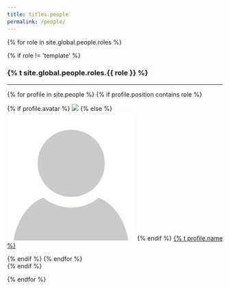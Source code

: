 ```yaml
---
title: titles.people
permalink: /people/
---
```

{% for role in site.global.people.roles %}


{% if role != 'template' %}

<div class="pos_header">
  <h3>{% t site.global.people.roles.{{ role }} %}</h3>
</div>
<hr>
<div class="content list people">
  {% for profile in site.people %}
    {% if profile.position contains role %}
      <div class="list-item-people">
        <p class="list-post-title">
          {% if profile.avatar %}
            <a href="{{ site.baseurl }}{{ profile.url }}"><img class="profile-thumbnail" src="/images/people/{{profile.avatar}}"></a>
          {% else %}
            <a href="{{ site.baseurl }}{{ profile.url }}"><img class="profile-thumbnail" src="/images/people/default.jpg"></a>
          {% endif %}
          <a class="name" href="{{ site.baseurl }}{{ profile.url }}">{% t profile.name %}</a>
        </p>
      </div>    
    {% endif %}
  {% endfor %}
</div>
{% endif %}

{% endfor %}
